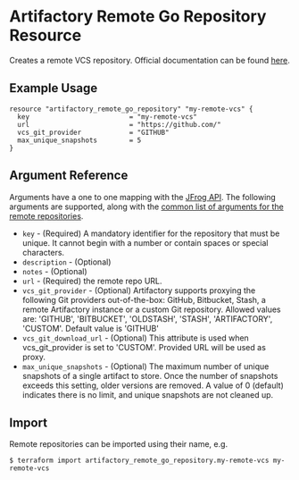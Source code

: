# Artifactory Remote Go Repository Resource

Creates a remote VCS repository.
Official documentation can be found [here](https://www.jfrog.com/confluence/display/JFROG/VCS+Repositories).


## Example Usage

```hcl
resource "artifactory_remote_go_repository" "my-remote-vcs" {
  key                         = "my-remote-vcs"
  url                         = "https://github.com/"
  vcs_git_provider            = "GITHUB"
  max_unique_snapshots        = 5
}
```

## Argument Reference

Arguments have a one to one mapping with the [JFrog API](https://www.jfrog.com/confluence/display/RTF/Repository+Configuration+JSON).
The following arguments are supported, along with the [common list of arguments for the remote repositories](remote.md).

* `key` - (Required) A mandatory identifier for the repository that must be unique. It cannot begin with a number or
  contain spaces or special characters.
* `description` - (Optional)
* `notes` - (Optional)
* `url` - (Required) the remote repo URL.
* `vcs_git_provider` - (Optional) Artifactory supports proxying the following Git providers out-of-the-box: GitHub, Bitbucket, 
   Stash, a remote Artifactory instance or a custom Git repository. Allowed values are: 'GITHUB', 'BITBUCKET', 'OLDSTASH', 
   'STASH', 'ARTIFACTORY', 'CUSTOM'. Default value is 'GITHUB'
* `vcs_git_download_url` - (Optional) This attribute is used when vcs_git_provider is set to 'CUSTOM'. Provided URL will be used as proxy.
* `max_unique_snapshots` - (Optional) The maximum number of unique snapshots of a single artifact to store.
   Once the number of snapshots exceeds this setting, older versions are removed.
   A value of 0 (default) indicates there is no limit, and unique snapshots are not cleaned up.



## Import

Remote repositories can be imported using their name, e.g.
```
$ terraform import artifactory_remote_go_repository.my-remote-vcs my-remote-vcs
```